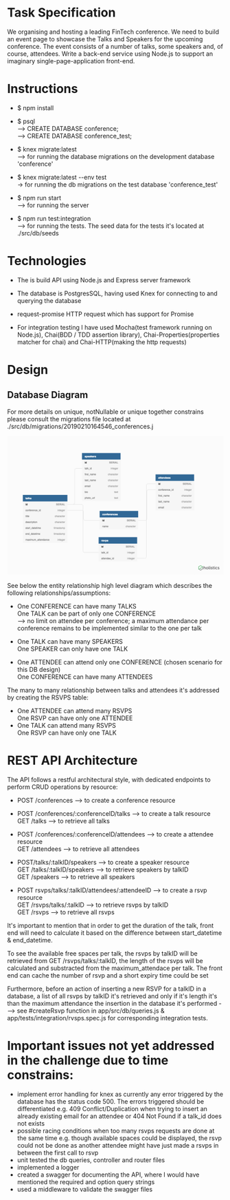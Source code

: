 
# Task Specification

We organising and hosting a leading FinTech conference. We need to 
build an event page to showcase the Talks and Speakers for the 
upcoming conference. The event consists of a number of talks, some speakers and, of course, 
attendees. Write a back-end service using Node.js to support an imaginary 
single-page-application front-end. 




# Instructions 
- $ npm install
- $ psql  <br />
    -->  CREATE DATABASE conference;  <br />
     -->  CREATE DATABASE conference_test;
- $ knex migrate:latest <br />
  --> for running the database migrations on the development database 'conference'
- $ knex migrate:latest --env test <br />
  -> for running the db migrations on the test database 'conference_test'
- $ npm run start <br />
  --> for running the server

- $ npm run test:integration <br /> 
  --> for running the tests.
  The seed data for the tests it's located at ./src/db/seeds 
# Technologies
- The is build API using Node.js and Express server framework

- The database is PostgresSQL, having used Knex for connecting to and querying the database

- request-promise HTTP request which has support for Promise

- For integration testing I have used Mocha(test framework running on Node.js), Chai(BDD / TDD assertion library), Chai-Properties(properties matcher for chai) and  Chai-HTTP(making the http requests)

# Design

## Database Diagram

For more details on unique, notNullable or unique together constrains please consult the migrations file located at 
 ./src/db/migrations/20190210164546_conferences.j

![Database](./dbdiagram.png)

See below the entity relationship high level diagram which describes the following relationships/assumptions:
- One CONFERENCE can have many TALKS <br /> 
  One TALK can be part of only one CONFERENCE <br /> 
  --> no limit on attendee per conference; a maximum attendance per conference remains to be implemented similar to the one per talk

- One TALK can have many SPEAKERS <br /> 
  One SPEAKER can only have one TALK

- One ATTENDEE can attend only one CONFERENCE (chosen scenario for this DB design) <br /> 
  One CONFERENCE can have many ATTENDEES

The many to many relationship between talks and attendees it's addressed by creating the RSVPS table:
  - One ATTENDEE can attend many RSVPS<br /> 
    One RSVP can have only one ATTENDEE
  - One TALK can attend many RSVPS<br /> 
    One RSVP can have only one TALK

# REST API Architecture

The API follows a restful architectural style, with dedicated endpoints to perform CRUD operations by resource:

- POST /conferences --> to create a conference resource

- POST /conferences/:conferenceID/talks --> to create a talk resource <br /> 
GET /talks --> to retrieve all talks <br />

- POST /conferences/:conferenceID/attendees --> to create a attendee resource <br /> 
GET /attendees --> to retrieve all attendees <br />

- POST/talks/:talkID/speakers --> to create a speaker resource <br /> 
GET /talks/:talkID/speakers --> to retrieve speakers by talkID <br />
GET /speakers --> to retrieve all speakers

- POST rsvps/talks/:talkID/attendees/:attendeeID --> to create a rsvp resource <br /> 
GET /rsvps/talks/:talkID --> to retrieve rsvps by talkID <br />
GET /rsvps --> to retrieve all rsvps

It's important to mention that in order to get the duration of the talk, front end will need to calculate it based on the difference between start_datetime & end_datetime.

To see the available free spaces per talk, the rsvps by talkID will be retrieved from GET /rsvps/talks/:talkID, the length of the rsvps will be calculated and substracted from the maximum_attendace per talk. The front end can cache the number of rsvp and a short expiry time could be set

Furthermore, before an action of inserting a new RSVP for a talkID in a database, a list of all rsvps by talkID it's retrieved and only if it's length it's than the maximum attendance the insertion in the database it's performed ---> see #createRsvp function in app/src/db/queries.js & app/tests/integration/rvsps.spec.js for corresponding integration tests.


# Important issues not yet addressed in the challenge due to time constrains: 
- implement error handling for knex as currently any error triggered by the database has the status code 500. The errors triggered should be differentiated e.g. 409 Conflict/Duplication when trying to insert an already existing email for an attendee or  404 Not Found if a talk_id does not exists
- possible racing conditions when too many rsvps requests are done at the same time e.g. though available spaces could be displayed, the rsvp could not be done as another attendee might have just made a rsvps in between the first call to rsvp
- unit tested the db queries, controller and router files
- implemented a logger
- created a swagger for documenting the API, where I would have mentioned the required and option query strings
- used a middleware to validate the swagger files
